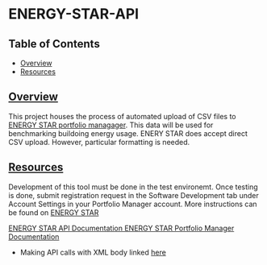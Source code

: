 # ENERGY-STAR-API

## Table of Contents 

* [Overview](#overview)
* [Resources](#resources)

## [Overview](#overview)

This project houses the process of automated upload of CSV files to [ENERGY STAR portfolio managager](https://portfoliomanager.energystar.gov). This data will be used for benchmarking buildoing energy usage. ENERY STAR does accept direct CSV upload. However, particular formatting is needed. 

## [Resources](#resources)

Development of this tool must be done in the test environemt. Once testing is done, submit registration request in the Software Development tab under Account Settings in your Portfolio Manager account. More instructions can be found on [ENERGY STAR](https://www.energystar.gov/buildings/resources_audience/service_product_providers/existing_buildings/benchmarking_clients//use_pm_web_services)

[ENERGY STAR API Documentation ENERGY STAR Portfolio Manager Documentation](https://portfoliomanager.energystar.gov/webservices/home)

- Making API calls with XML body linked [here](https://www.ontestautomation.com/writing-tests-for-restful-apis-in-python-using-requests-part-3-working-with-xml/)


